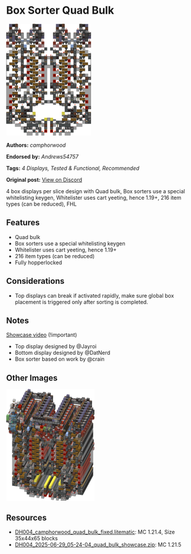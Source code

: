 # Box Sorter Quad Bulk
<img alt="area_render_10_.png" src="images/area_render_10_.png?raw=1" height="300px">

**Authors:** *camphorwood*

**Endorsed by:** *Andrews54757*

**Tags:** *4 Displays, Tested & Functional, Recommended*

**Original post:** [View on Discord](https://discord.com/channels/1375556143186837695/1388318048372658316)

4 box displays per slice design with Quad bulk, Box sorters use a special whitelisting keygen, Whitelister uses cart yeeting, hence 1.19+, 216 item types (can be reduced), FHL

## Features
- Quad bulk
- Box sorters use a special whitelisting keygen
- Whitelister uses cart yeeting, hence 1.19+
- 216 item types (can be reduced)
- Fully hopperlocked

## Considerations
- Top displays can break if activated rapidly, make sure global box placement is triggered only after sorting is completed.

## Notes
[Showcase video](https://www.youtube.com/watch?v=i24AdqmGXLI) (!important)
- Top display designed by @Jayroi
- Bottom display designed by @DatNerd
- Box sorter based on work by @crain

## Other Images
<img src="images/area_render_9_.png?raw=1" height="300px">

## Resources
- [DH004_camphorwood_quad_bulk_fixed.litematic](attachments/DH004_camphorwood_quad_bulk_fixed.litematic): MC 1.21.4, Size 35x44x65 blocks
- [DH004_2025-06-29_05-24-04_quad_bulk_showcase.zip](attachments/DH004_2025-06-29_05-24-04_quad_bulk_showcase.zip): MC 1.21.5
